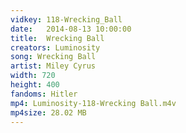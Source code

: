 ```yaml
---
vidkey: 118-Wrecking_Ball
date:   2014-08-13 10:00:00
title:  Wrecking Ball
creators: Luminosity
song: Wrecking Ball
artist: Miley Cyrus
width: 720
height: 400
fandoms: Hitler
mp4: Luminosity-118-Wrecking Ball.m4v
mp4size: 28.02 MB
---
```


  <div>
  
  </div>
  